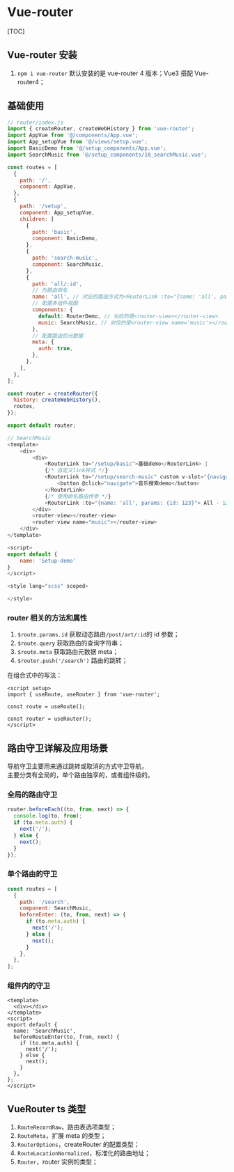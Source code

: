 # Vue-router

[TOC]

## Vue-router 安装

1. `npm i vue-router` 默认安装的是 vue-router 4 版本；Vue3 搭配 Vue-router4；

## 基础使用

```js
// router/index.js
import { createRouter, createWebHistory } from 'vue-router';
import AppVue from '@/components/App.vue';
import App_setupVue from '@/views/setup.vue';
import BasicDemo from '@/setup_components/App.vue';
import SearchMusic from '@/setup_components/10_searchMusic.vue';

const routes = [
  {
    path: '/',
    component: AppVue,
  },
  {
    path: '/setup',
    component: App_setupVue,
    children: [
      {
        path: 'basic',
        component: BasicDemo,
      },
      {
        path: 'search-music',
        component: SearchMusic,
      },
      {
        path: 'all/:id',
        // 为路由命名
        name: 'all', // 对应的路由方式为<RouterLink :to="{name: 'all', params: {id: 123}"></RouteLink>
        // 配置多组件视图
        components: {
          default: RouterDemo, // 对应的是<router-view></router-view>
          music: SearchMusic, // 对应的是<router-view name='music'></router-view>
        },
        // 配置路由的元数据
        meta: {
          auth: true,
        },
      },
    ],
  },
];

const router = createRouter({
  history: createWebHistory(),
  routes,
});

export default router;

// SearchMusic
<template>
    <div>
        <div>
            <RouterLink to="/setup/basic">基础demo</RouterLink> |
            {/* 自定义link样式 */}
            <RouterLink to="/setup/search-music" custom v-slot="{navigate}">
                <button @click="navigate">音乐搜索demo</button>
            </RouterLink>
            {/* 使用命名路由传参 */}
            <RouterLink :to="{name: 'all', params: {id: 123}"> All - 123</RouteLink>
        </div>
        <router-view></router-view>
        <router-view name="music"></router-view>
    </div>
</template>

<script>
export default {
    name: 'Setup-demo'
}
</script>

<style lang="scss" scoped>

</style>
```

### router 相关的方法和属性

1. `$route.params.id` 获取动态路由`/post/art/:id`的 id 参数；
2. `$route.query` 获取路由的查询字符串；
3. `$route.meta` 获取路由元数据 meta；
4. `$router.push('/search')` 路由的跳转；

在组合式中的写法：

```vue
<script setup>
import { useRoute, useRouter } from 'vue-router';

const route = useRoute();

const router = useRouter();
</script>
```

## 路由守卫详解及应用场景

导航守卫主要用来通过跳转或取消的方式守卫导航，  
主要分类有全局的，单个路由独享的，或者组件级的。

### 全局的路由守卫

```js
router.beforeEach((to, from, next) => {
  console.log(to, from);
  if (to.meta.auth) {
    next('/');
  } else {
    next();
  }
});
```

### 单个路由的守卫

```js
const routes = [
  {
    path: '/search',
    component: SearchMusic,
    beforeEnter: (to, from, next) => {
      if (to.meta.auth) {
        next('/');
      } else {
        next();
      }
    },
  },
];
```

### 组件内的守卫

```vue
<template>
  <div></div>
</template>
<script>
export default {
  name: 'SearchMusic',
  beforeRouteEnter(to, from, next) {
    if (to.meta.auth) {
      next('/');
    } else {
      next();
    }
  },
};
</script>
```

## VueRouter ts 类型

1. `RouteRecordRaw`，路由表选项类型；
2. `RouteMeta`，扩展 meta 的类型；
3. `RouterOptions`，createRouter 的配置类型；
4. `RouteLocationNormalized`，标准化的路由地址；
5. `Router`，router 实例的类型；
